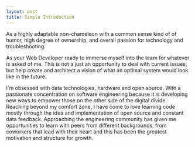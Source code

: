 ```yaml
---
layout: post
title: Simple Introduction
---
```


As a highly adaptable non-chameleon with a common sense kind of of humor, high degree of ownership, and overall passion for technology and troubleshooting.

As your Web Developer ready to immerse myself into the team for whatever is asked of me. This is not a just an opportunity to  deal with current issues, but help create and architect a vision of what an optimal system would look like in the future.

I'm obsessed with data technologies, hardware and open source. With a passionate concentration on software engineering because it is developing new ways to empower those on the other side of the digital divide. Reaching beyond my comfort zone, I have come to love learning code mostly through the idea and implementation of open source and constant data feedback. Approaching the engineering community has given me opportunities to learn with peers from different backgrounds, from coworkers that lead with their heart and this has been the greatest motivation and structure for growth.